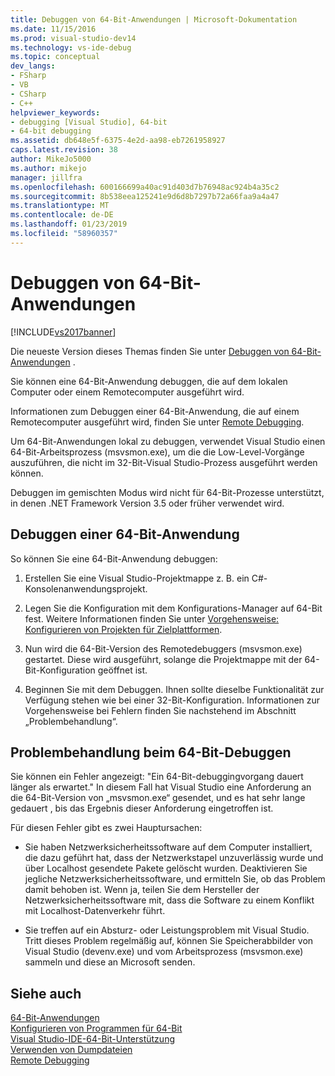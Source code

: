 ```yaml
---
title: Debuggen von 64-Bit-Anwendungen | Microsoft-Dokumentation
ms.date: 11/15/2016
ms.prod: visual-studio-dev14
ms.technology: vs-ide-debug
ms.topic: conceptual
dev_langs:
- FSharp
- VB
- CSharp
- C++
helpviewer_keywords:
- debugging [Visual Studio], 64-bit
- 64-bit debugging
ms.assetid: db648e5f-6375-4e2d-aa98-eb7261958927
caps.latest.revision: 38
author: MikeJo5000
ms.author: mikejo
manager: jillfra
ms.openlocfilehash: 600166699a40ac91d403d7b76948ac924b4a35c2
ms.sourcegitcommit: 8b538eea125241e9d6d8b7297b72a66faa9a4a47
ms.translationtype: MT
ms.contentlocale: de-DE
ms.lasthandoff: 01/23/2019
ms.locfileid: "58960357"
---
```

# <a name="debug-64-bit-applications"></a>Debuggen von 64-Bit-Anwendungen
[!INCLUDE[vs2017banner](../includes/vs2017banner.md)]

Die neueste Version dieses Themas finden Sie unter [Debuggen von 64-Bit-Anwendungen](https://docs.microsoft.com/visualstudio/debugger/debug-64-bit-applications) .  
  
Sie können eine 64-Bit-Anwendung debuggen, die auf dem lokalen Computer oder einem Remotecomputer ausgeführt wird.  
  
 Informationen zum Debuggen einer 64-Bit-Anwendung, die auf einem Remotecomputer ausgeführt wird, finden Sie unter [Remote Debugging](../debugger/remote-debugging.md).  
  
 Um 64-Bit-Anwendungen lokal zu debuggen, verwendet Visual Studio einen 64-Bit-Arbeitsprozess (msvsmon.exe), um die die Low-Level-Vorgänge auszuführen, die nicht im 32-Bit-Visual Studio-Prozess ausgeführt werden können.  
  
 Debuggen im gemischten Modus wird nicht für 64-Bit-Prozesse unterstützt, in denen .NET Framework Version 3.5 oder früher verwendet wird.  
  
## <a name="debug-a-64-bit-application"></a>Debuggen einer 64-Bit-Anwendung  
 So können Sie eine 64-Bit-Anwendung debuggen:  
  
1.  Erstellen Sie eine Visual Studio-Projektmappe z. B. ein C#-Konsolenanwendungsprojekt.  
  
2.  Legen Sie die Konfiguration mit dem Konfigurations-Manager auf 64-Bit fest. Weitere Informationen finden Sie unter [Vorgehensweise: Konfigurieren von Projekten für Zielplattformen](../ide/how-to-configure-projects-to-target-platforms.md).  
  
3.  Nun wird die 64-Bit-Version des Remotedebuggers (msvsmon.exe) gestartet. Diese wird ausgeführt, solange die Projektmappe mit der 64-Bit-Konfiguration geöffnet ist.  
  
4.  Beginnen Sie mit dem Debuggen. Ihnen sollte dieselbe Funktionalität zur Verfügung stehen wie bei einer 32-Bit-Konfiguration. Informationen zur Vorgehensweise bei Fehlern finden Sie nachstehend im Abschnitt „Problembehandlung“.  
  
## <a name="troubleshooting-64-bit-debugging"></a>Problembehandlung beim 64-Bit-Debuggen  
 Sie können ein Fehler angezeigt: "Ein 64-Bit-debuggingvorgang dauert länger als erwartet." In diesem Fall hat Visual Studio eine Anforderung an die 64-Bit-Version von „msvsmon.exe“ gesendet, und es hat sehr lange gedauert , bis das Ergebnis dieser Anforderung eingetroffen ist.  
  
 Für diesen Fehler gibt es zwei Hauptursachen:  
  
-   Sie haben Netzwerksicherheitssoftware auf dem Computer installiert, die dazu geführt hat, dass der Netzwerkstapel unzuverlässig wurde und über Localhost gesendete Pakete gelöscht wurden. Deaktivieren Sie jegliche Netzwerksicherheitssoftware, und ermitteln Sie, ob das Problem damit behoben ist. Wenn ja, teilen Sie dem Hersteller der Netzwerksicherheitssoftware mit, dass die Software zu einem Konflikt mit Localhost-Datenverkehr führt.  
  
-   Sie treffen auf ein Absturz- oder Leistungsproblem mit Visual Studio. Tritt dieses Problem regelmäßig auf, können Sie Speicherabbilder von Visual Studio (devenv.exe) und vom Arbeitsprozess (msvsmon.exe) sammeln und diese an Microsoft senden. 
  
## <a name="see-also"></a>Siehe auch  
 [64-Bit-Anwendungen](http://msdn.microsoft.com/library/fd4026bc-2c3d-4b27-86dc-ec5e96018181)   
 [Konfigurieren von Programmen für 64-Bit](http://msdn.microsoft.com/library/cb99f72b-8c74-48f4-846a-8921b37b97e9)   
 [Visual Studio-IDE-64-Bit-Unterstützung](../ide/visual-studio-ide-64-bit-support.md)   
 [Verwenden von Dumpdateien](../debugger/using-dump-files.md)   
 [Remote Debugging](../debugger/remote-debugging.md)
